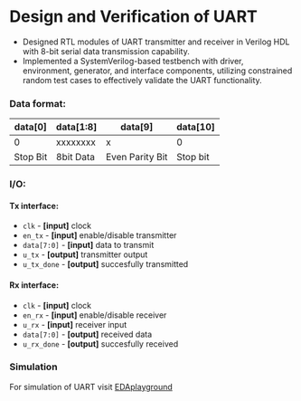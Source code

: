 # Design and Verification of UART

- Designed RTL modules of UART transmitter and receiver in Verilog HDL with 8-bit serial data transmission capability.
- Implemented a SystemVerilog-based testbench with driver, environment, generator, and interface components, utilizing constrained 
random test cases to effectively validate the UART functionality.

### Data format:

| data[0] | data[1:8] | data[9] | data[10] |
| --------| ----------| ------- | -------- |
|    0    |  xxxxxxxx |x|     0    | 
| Stop Bit| 8bit Data |Even Parity Bit|Stop bit| 
### I/O:
#### Tx interface:
* `clk` - **[input]** clock
* `en_tx` - **[input]** enable/disable transmitter
* `data[7:0]` - **[input]** data to transmit
* `u_tx` - **[output]** transmitter output
* `u_tx_done` - **[output]** succesfully transmitted

#### Rx interface:
* `clk` - **[input]** clock
* `en_rx` - **[input]** enable/disable receiver
* `u_rx` - **[input]** receiver input 
* `data[7:0]` - **[output]** received data
* `u_rx_done` - **[output]** succesfully received


### Simulation

For simulation of UART visit [EDAplayground](https://edaplayground.com/x/HNSN)
